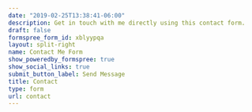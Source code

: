 ```yaml
---
date: "2019-02-25T13:38:41-06:00"
description: Get in touch with me directly using this contact form.
draft: false
formspree_form_id: xblyypqa
layout: split-right
name: Contact Me Form
show_poweredby_formspree: true
show_social_links: true
submit_button_label: Send Message
title: Contact
type: form
url: contact
---
```

